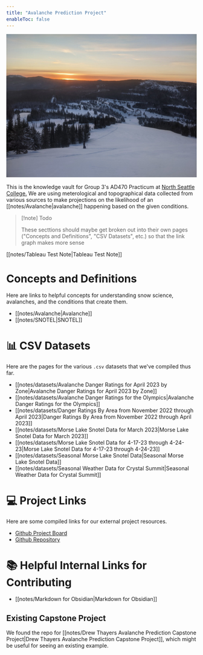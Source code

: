 ```yaml
---
title: "Avalanche Prediction Project"
enableToc: false
---
```


![Mountain Sunset](images/mountain-sunset.jpg)

This is the knowledge vault for Group 3's AD470 Practicum at [North Seattle College.](https://northseattle.edu/programs/application-development/application-development-bachelor-applied-science-bas-degree) We are using meterological and topographical data collected from various sources to make projections on the likelihood of an [[notes/Avalanche|avalanche]] happening based on the given conditions.

> [!note] Todo
>
> These secttions should maybe get broken out into their own pages ("Concepts and Definitions", "CSV Datasets", etc.) so that the link graph makes more sense

[[notes/Tableau Test Note|Tableau Test Note]]

# Concepts and Definitions
Here are links to helpful concepts for understanding snow science, avalanches, and the conditions that create them.
- [[notes/Avalanche|Avalanche]]
- [[notes/SNOTEL|SNOTEL]]

# 📊 CSV Datasets
Here are the pages for the various `.csv` datasets that we've compiled thus far.
- [[notes/datasets/Avalanche Danger Ratings for April 2023 by Zone|Avalanche Danger Ratings for April 2023 by Zone]]
- [[notes/datasets/Avalanche Danger Ratings for the Olympics|Avalanche Danger Ratings for the Olympics]]
- [[notes/datasets/Danger Ratings By Area from November 2022 through April 2023|Danger Ratings By Area from November 2022 through April 2023]]
- [[notes/datasets/Morse Lake Snotel Data for March 2023|Morse Lake Snotel Data for March 2023]]
- [[notes/datasets/Morse Lake Snotel Data for 4-17-23 through 4-24-23|Morse Lake Snotel Data for 4-17-23 through 4-24-23]]
- [[notes/datasets/Seasonal Morse Lake Snotel Data|Seasonal Morse Lake Snotel Data]]
- [[notes/datasets/Seasonal Weather Data for Crystal Summit|Seasonal Weather Data for Crystal Summit]]

# 💻 Project Links
Here are some compiled links for our external project resources.
- [Github Project Board](https://github.com/users/itsjpb/projects/2/views/1)
- [Github Repository](https://github.com/itsjpb/470-avalanche-prediction)

# 📚 Helpful Internal Links for Contributing
- [[notes/Markdown for Obsidian|Markdown for Obsidian]]

## Existing Capstone Project
We found the repo for [[notes/Drew Thayers Avalanche Prediction Capstone Project|Drew Thayers Avalanche Prediction Capstone Project]], which might be useful for seeing an existing example.

